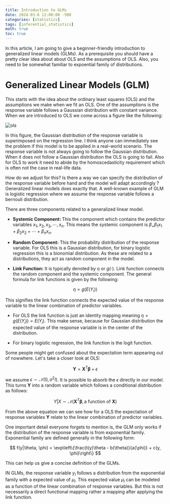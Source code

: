 ```yaml
---
title: Introduction to GLMs
date: 2024-03-6 12:00:00 -500
categories: [statistics]
tags: [inferential_statistics]
math: true
toc: true
---
```


In this article, I am going to give a beginner-friendly introduction to generalized linear models (GLMs). As a prerequisite you should have a pretty clear idea about about OLS and the assumptions of OLS. Also, you need to be somewhat familiar to expoential family of distributions.

# Generalized Linear Models (GLM) 

This starts with the idea about the ordinary least squares (OLS) and the assumptions we make when we fit an OLS. One of the assumptions is the response variable follows a Gaussian distribution with constant variance. When we are introduced to OLS we come across a figure like the following:

![ols](https://i.ibb.co/5xsFKVV/chrome-j5j-Tu-I7-Ar-N.png)

In this figure, the Gaussian distribution of the response variable is superimposed on the regression line. I think anyone can immediately see the problem if this model is to be applied in a real-world scenario. The response variable is not always going to follow the Gaussian distribution. When it does not follow a Gaussian distribution the OLS is going to fail. Also for OLS to work it need to abide by the homoscedasticity requirement which is often not the case in real-life data. 

How do we adjust for this? Is there a way we can specify the distribution of the response variable before hand and the model will adapt accordingly ?  Generalized linear models does exactly that. A well-known example of GLM is logistic regression where we assume the response variable follows a bernouli distribution.

There are three components related to a generalized linear model.

- <b> Systemic Component: </b> This the component which contains the predictor variables $x_1,x_2,x_3,\cdots,x_n$. This means the systemic component is $\beta_+\beta_1x_1+\beta_2x_2+\cdots+\beta_nx_n$.

- <b> Random Component:</b> This the probability distribution of the response variable. For OLS this is a Gaussian distribution, for binary logistic regression this is a bionomial distribution. As these are related to a distributions, they act as random component in the model. 

- <b> Link Function:</b> It is typically denoted by $\eta$ or $g(\cdot)$. Link function connects the random component and the systemic component. The general formula for link functions is given by the following:

$$
\eta=g(E(Y_i))
$$

This signifies the link function connects the expected value of the response variable to the linear combination of predictor variables. 

- For OLS the link function is just an identity mapping meaning $\eta=g(E(Y_i))=E(Y_i)$. This make sense, because for Gaussian distribution the expected value of the response variable is in the center of the distribution.

- For binary logistic regression, the link function is the logit function. 

Some people might get confused about the expectation term appearing out of nowwhere. Let's take a closer look at OLS:

$$
\mathbf{Y}=\mathbf{X}^{T} \mathbf{\beta}+\epsilon
$$

we assume $\epsilon\sim\mathcal{N}(0,\sigma^2I)$. It is possible to absorb the $\epsilon$ directly in our model. This turns $\mathbf{Y}$ into a random variable which follows a conditional distribution as follows:


$$
Y|X \sim \mathcal{N}(\mathbf{X}^{T} \mathbf{\beta},\text{a function of}~\mathbf{X})
$$

From the above equation we can see how for a OLS the expectation of  response variables $\mathbf{Y}$ relate to the linear combination of predictor variables.


One important detail everyone forgets to mention is, the GLM only works if the distribution of the response variable is from exponential family. Exponential family are defined generally in the following form: 

$$
f(y|\theta, \phi) = \exp\left\{\frac{t(y)\theta - b(\theta)}{a(\phi)} + c(y, \phi)\right\}
$$

This can help us give a concise definition of the GLMs.

IN GLMs, the response variable $y_i$ follows a distribution from the exponential family with a expected value of $\mu_i$. This expected value  $\mu_i$ can be modeled as a function of the linear combination of response variables. But this is not necessarily a direct functional mapping rather a mapping after applying the link function.




